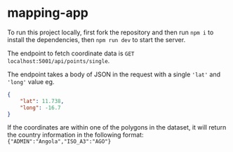 # mapping-app

To run this project locally, first fork the repository and then run `npm i` to install the dependencies, then `npm run dev` to start the server.

The endpoint to fetch coordinate data is `GET localhost:5001/api/points/single`.

The endpoint takes a body of JSON in the request with a single `'lat'` and `'long'` value eg.

```json
{
    "lat": 11.738,
    "long": -16.7
}
```

If the coordinates are within one of the polygons in the dataset, it will return the country information in the following format:
`{"ADMIN":"Angola","ISO_A3":"AGO"}`
